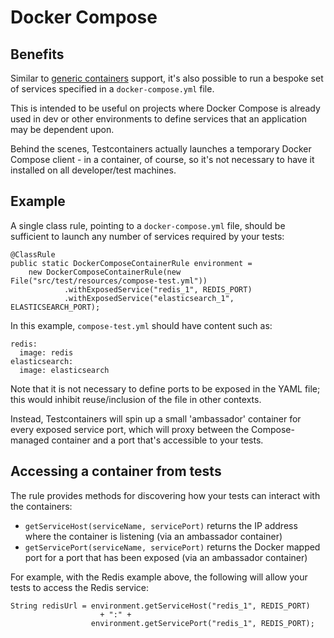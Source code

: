 # Docker Compose

## Benefits

Similar to [generic containers](generic_containers) support, it's also possible to run a bespoke set of services
specified in a `docker-compose.yml` file.

This is intended to be useful on projects where Docker Compose is already used in dev or other environments to define
services that an application may be dependent upon.

Behind the scenes, Testcontainers actually launches a temporary Docker Compose client - in a container, of course, so
it's not necessary to have it installed on all developer/test machines.

## Example

A single class rule, pointing to a `docker-compose.yml` file, should be sufficient to launch any number of services
required by your tests:

    @ClassRule
    public static DockerComposeContainerRule environment =
        new DockerComposeContainerRule(new File("src/test/resources/compose-test.yml"))
                .withExposedService("redis_1", REDIS_PORT)
                .withExposedService("elasticsearch_1", ELASTICSEARCH_PORT);

In this example, `compose-test.yml` should have content such as:

    redis:
      image: redis
    elasticsearch:
      image: elasticsearch

Note that it is not necessary to define ports to be exposed in the YAML file; this would inhibit reuse/inclusion of the
file in other contexts.

Instead, Testcontainers will spin up a small 'ambassador' container for every exposed service port, which will proxy
between the Compose-managed container and a port that's accessible to your tests.

## Accessing a container from tests

The rule provides methods for discovering how your tests can interact with the containers:

* `getServiceHost(serviceName, servicePort)` returns the IP address where the container is listening (via an ambassador
    container)
* `getServicePort(serviceName, servicePort)` returns the Docker mapped port for a port that has been exposed (via an
    ambassador container)

For example, with the Redis example above, the following will allow your tests to access the Redis service:

    String redisUrl = environment.getServiceHost("redis_1", REDIS_PORT)
                        + ":" +
                      environment.getServicePort("redis_1", REDIS_PORT);

